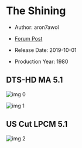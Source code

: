 # The Shining

* Author: aron7awol

* [Forum Post](https://www.avsforum.com/threads/bass-eq-for-filtered-movies.2995212/post-56885506)

* Release Date: 2019-10-01
* Production Year: 1980

## DTS-HD MA 5.1

![img 0](https://i.imgur.com/CyNnz9v.jpg)

![img 1](https://i.imgur.com/goFd5m6.png)

## US Cut LPCM 5.1

![img 2](https://i.imgur.com/7YtkcCz.jpg)

